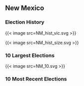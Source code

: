 ## New Mexico

### Election History
{{< image src=NM_hist_vic.svg >}}

{{< image src=NM_hist_size.svg >}}

### 10 Largest Elections
{{< image src=NM_10.svg >}}

### 10 Most Recent Elections

